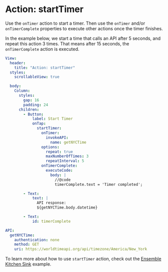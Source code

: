 # Action: startTimer

Use the `onTimer` action to start a timer. Then use the `onTimer` and/or `onTimerComplete` properties to execute other actions once the timer finishes. 

In the example below, we start a time that calls an API after 5 seconds, and repeat this action 3 times. That means after 15 seconds, the `onTimerComplete` action is executed.

```yaml
View:
  header:
    title: "Action: startTimer"
  styles:
    scrollableView: true

  body:
    Column: 
      styles:
        gap: 16
        padding: 24
      children:
        - Button:
            label: Start Timer
            onTap:
              startTimer:
                onTimer:
                  invokeAPI:
                    name: getNYCTime
                options:
                  repeat: true
                  maxNumberOfTimes: 3
                  repeatInterval: 5
                onTimerComplete:
                  executeCode:
                    body: |
                      //@code
                      timerComplete.text = 'Timer completed';

        - Text:
            text: |
              API response:
              ${getNYCTime.body.datetime}

        - Text:
            id: timerComplete

API:
  getNYCTime:
    authentication: none
    method: GET
    uri: https://worldtimeapi.org/api/timezone/America/New_York
```

To learn more about how to use `startTimer` action, check out the [Ensemble Kitchen Sink](https://studio.ensembleui.com/app/e24402cb-75e2-404c-866c-29e6c3dd7992/screen/86fba216-4f96-408b-abff-d3ddcfbdcf49) example.